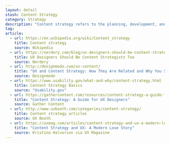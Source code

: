 ```yaml
---
layout: detail
stash: Content Strategy
category: Strategy
description: "Content strategy refers to the planning, development, and management of content—written or in other media. The term is particularly common in web development since the late 1990s. It is a recognized field in user experience design, but also draws interest from adjacent communities such as content management, business analysis, and technical communication."
tag:
article:
  - url: https://en.wikipedia.org/wiki/Content_strategy
    title: Content strategy
    source: Wikipedia
  - url: https://nerdery.com/blog/ux-designers-should-be-content-strategists-too/
    title: UX Designers Should Be Content Strategists Too
    source: Nerdery
  - url: http://designmodo.com/ux-content/
    title: "UX and Content Strategy: How They Are Related and Why You Should Care"
    source: Designmodo
  - url: https://www.usability.gov/what-and-why/content-strategy.html
    title: Content Strategy Basics
    source: "Usability.gov"
  - url: https://gathercontent.com/resources/content-strategy-a-guide-for-ux-designers
    title: "Content Strategy: A Guide for UX Designers"
    source: Gather Content
  - url: http://www.uxbooth.com/categories/content-strategy/
    title: Content strategy articles
    source: UX Booth
  - url: https://uxmag.com/articles/content-strategy-and-ux-a-modern-love-story
    title: "Content Strategy and UX: A Modern Love Story"
    source: Kristina Halvorson via UX Magazine
---
```

